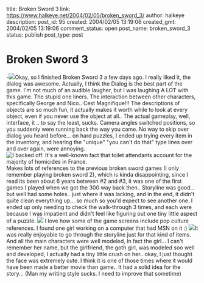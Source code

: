 title: Broken Sword 3
link: https://www.halkeye.net/2004/02/05/broken_sword_3/
author: halkeye
description: 
post_id: 95
created: 2004/02/05 13:19:06
created_gmt: 2004/02/05 13:19:06
comment_status: open
post_name: broken_sword_3
status: publish
post_type: post

# Broken Sword 3

-![](http://www.halkeye.net/files/images/brokensword3/thumbs/clip0005.thumb.png)Okay, so I finished Broken Sword 3 a few days ago. I really liked it, the dialog was awesome. Actually, I think the Dialog is the best part of the game. I'm not much of an audible laugher, but I was laughing A LOT with this game. The stupid one liners. The interaction between other characters, specifically George and Nico.. Cest Magnifique!!! The descriptions of objects are so much fun, it actually makes it worth while to look at every object, even if you never use the object at all.. The actual gameplay, well, interface, it .. to say the least, sucks. Camera angles switched positions, so you suddenly were running back the way you came. No way to skip over dialog you heard before... on hard puzzles, I ended up trying every item in the inventory, and hearing the "unique" "you can't do that" type lines over and over again, were annoying. ![I backed off. It's a well-known fact that toilet attendants account for the majority of homicides in France.](http://www.halkeye.net/files/images/brokensword3/thumbs/clip0028.thumb.png)Makes lots of references to the previous broken sword games (I only remember playing broken sword 2), which is kinda disappointing, since I read its been about 6 years between #2 and #3, it was one of the first games I played when we got the 300 way back then.. Storyline was good... but well had some holes.. just where it was lacking, and in the end, it didn't quite clean everything up... so much so you'd expect to see another one. I ended up only needing to check the walk-through 3 times, and each were because I was impatient and didn't feel like figuring out one tiny little aspect of a puzzle. ![](http://www.halkeye.net/files/images/brokensword3/thumbs/clip0008.thumb.png) I love how some of the game screens include pop culture references. I found one girl working on a computer that had MSN on it :) ![](http://www.halkeye.net/files/images/brokensword3/thumbs/clip0024.thumb.png)It was really enjoyable to go through the storyline just for that kind of items. And all the main characters were well modeled, In fact the girl... I can't remember her name, but the girlfriend, the goth girl, was modeled soo well and developed, I actually had a tiny little crush on her.. okay, I just thought the face was extremely cute. I think it is one of those times where it would have been made a better movie than game.. It had a solid idea for the story... (Man my writing style sucks. I need to improve that sometime)